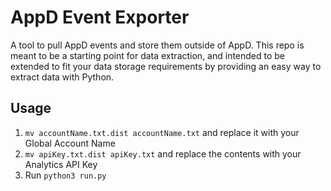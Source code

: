 # AppD Event Exporter

A tool to pull AppD events and store them outside of AppD.  This repo is meant to be a starting point for data extraction, and intended to be extended to fit your data storage requirements by providing an easy way to extract data with Python.

## Usage

1. `mv accountName.txt.dist accountName.txt` and replace it with your Global Account Name
2. `mv apiKey.txt.dist apiKey.txt` and replace the contents with your Analytics API Key
3. Run `python3 run.py`
